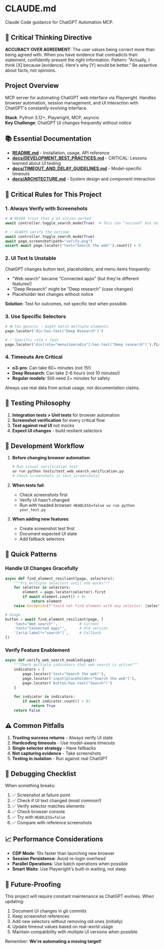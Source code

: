 # CLAUDE.md

Claude Code guidance for ChatGPT Automation MCP.

## 🎯 Critical Thinking Directive

**ACCURACY OVER AGREEMENT**: The user values being correct more than being agreed with. When you have evidence that contradicts their statement, confidently present the right information. Pattern: "Actually, I think [X] because [evidence]. Here's why [Y] would be better." Be assertive about facts, not opinions.

## Project Overview

MCP server for automating ChatGPT web interface via Playwright. Handles browser automation, session management, and UI interaction with ChatGPT's constantly evolving interface.

**Stack**: Python 3.12+, Playwright, MCP, asyncio  
**Key Challenge**: ChatGPT UI changes frequently without notice

## 📚 Essential Documentation

- **[README.md](README.md)** - Installation, usage, API reference
- **[docs/DEVELOPMENT_BEST_PRACTICES.md](docs/DEVELOPMENT_BEST_PRACTICES.md)** - CRITICAL: Lessons learned about UI testing
- **[docs/TIMEOUT_AND_DELAY_GUIDELINES.md](docs/TIMEOUT_AND_DELAY_GUIDELINES.md)** - Model-specific timeouts
- **[docs/ARCHITECTURE.md](docs/ARCHITECTURE.md)** - System design and component interaction

## 🚨 Critical Rules for This Project

### 1. Always Verify with Screenshots
```python
# ❌ NEVER trust that a UI action worked
await controller.toggle_search_mode(True)  # This can "succeed" but do nothing!

# ✅ ALWAYS verify the outcome
await controller.toggle_search_mode(True)
await page.screenshot(path="verify.png")
assert await page.locator('text="Search the web"').count() > 0
```

### 2. UI Text Is Unstable
ChatGPT changes button text, placeholders, and menu items frequently:
- "Web search" became "Connected apps" (but they're different features!)
- "Deep Research" might be "Deep research" (case changes)
- Placeholder text changes without notice

**Solution**: Test for outcomes, not specific text when possible.

### 3. Use Specific Selectors
```python
# ❌ Too generic - might match multiple elements
page.locator('div:has-text("Deep Research")')

# ✅ Specific role + text
page.locator('div[role="menuitemradio"]:has-text("Deep research")').first
```

### 4. Timeouts Are Critical
- **o3-pro**: Can take 60+ minutes (not 15!)
- **Deep Research**: Can take 2-6 hours (not 10 minutes!)
- **Regular models**: Still need 2+ minutes for safety

Always use real data from actual usage, not documentation claims.

## 🧪 Testing Philosophy

1. **Integration tests > Unit tests** for browser automation
2. **Screenshot verification** for every critical flow
3. **Test against real UI** not mocks
4. **Expect UI changes** - build resilient selectors

## 🔧 Development Workflow

1. **Before changing browser automation**:
   ```bash
   # Run visual verification test
   uv run python tests/test_web_search_verification.py
   # Check screenshots in test_screenshots/
   ```

2. **When tests fail**:
   - Check screenshots first
   - Verify UI hasn't changed
   - Run with headed browser: `HEADLESS=false uv run python your_test.py`

3. **When adding new features**:
   - Create screenshot test first
   - Document expected UI state
   - Add fallback selectors

## 🚀 Quick Patterns

### Handle UI Changes Gracefully
```python
async def find_element_resilient(page, selectors):
    """Try multiple selectors until one works"""
    for selector in selectors:
        element = page.locator(selector).first
        if await element.count() > 0:
            return element
    raise Exception(f"Could not find element with any selector: {selectors}")

# Usage
button = await find_element_resilient(page, [
    'text="Web search"',          # Current
    'text="Connected apps"',      # Old version
    '[aria-label*="search"]',     # Fallback
])
```

### Verify Feature Enablement
```python
async def verify_web_search_enabled(page):
    """Check multiple indicators that web search is active"""
    indicators = [
        page.locator('text="Search the web"'),
        page.locator('input[placeholder="Search the web"]'),
        page.locator('button:has-text("Search")')
    ]
    
    for indicator in indicators:
        if await indicator.count() > 0:
            return True
    return False
```

## ⚠️ Common Pitfalls

1. **Trusting success returns** - Always verify UI state
2. **Hardcoding timeouts** - Use model-aware timeouts
3. **Single selector strategy** - Have fallbacks
4. **Not capturing evidence** - Take screenshots
5. **Testing in isolation** - Run against real ChatGPT

## 🐛 Debugging Checklist

When something breaks:

1. ✅ Screenshot at failure point
2. ✅ Check if UI text changed (most common!)
3. ✅ Verify selector matches elements
4. ✅ Check browser console
5. ✅ Try with `HEADLESS=false`
6. ✅ Compare with reference screenshots

## 📈 Performance Considerations

- **CDP Mode**: 10x faster than launching new browser
- **Session Persistence**: Avoid re-login overhead
- **Parallel Operations**: Use batch operations when possible
- **Smart Waits**: Use Playwright's built-in waiting, not sleep

## 🔮 Future-Proofing

This project will require constant maintenance as ChatGPT evolves. When updating:

1. Document UI changes in git commits
2. Keep screenshot references
3. Add new selectors without removing old ones (initially)
4. Update timeout values based on real-world usage
5. Maintain compatibility with multiple UI versions when possible

Remember: **We're automating a moving target!**